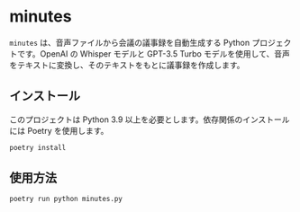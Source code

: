 # minutes

`minutes` は、音声ファイルから会議の議事録を自動生成する Python プロジェクトです。OpenAI の Whisper モデルと GPT-3.5 Turbo モデルを使用して、音声をテキストに変換し、そのテキストをもとに議事録を作成します。

## インストール

このプロジェクトは Python 3.9 以上を必要とします。依存関係のインストールには Poetry を使用します。

```sh
poetry install
```
## 使用方法
```
poetry run python minutes.py
```